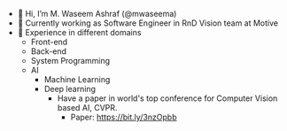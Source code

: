 - 👋 Hi, I’m M. Waseem Ashraf (@mwaseema)
- 👷 Currently working as Software Engineer in RnD Vision team at Motive
- 📔 Experience in different domains
    - Front-end
    - Back-end
    - System Programming
    - AI
        - Machine Learning
        - Deep learning
            - Have a paper in world's top conference for Computer Vision based AI, CVPR.
                - Paper: https://bit.ly/3nzOpbb
